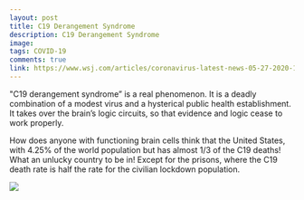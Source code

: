 ```yaml
---
layout: post
title: C19 Derangement Syndrome
description: C19 Derangement Syndrome
image: 
tags: COVID-19
comments: true
link: https://www.wsj.com/articles/coronavirus-latest-news-05-27-2020-11590568096?mod=djemalertNEWS
---
```

"C19 derangement syndrome” is a real phenomenon. It is a deadly combination of a modest virus and a hysterical public health establishment. It takes over the brain’s logic circuits, so that evidence and logic cease to work properly.


How does anyone with functioning brain cells think that the United States, with 4.25% of the world population but has almost 1/3 of the C19 deaths! What an unlucky country to be in! Except for the prisons, where the C19 death rate is half the rate for the civilian lockdown population.

![](https://lh5.googleusercontent.com/Jg93rK4qPtHNou5RW3jDXZGPjxpKvXXseEb_mCq6hkfDfLE15iBFD6oCp6kfpZJKCoMqF4jD=w1280)
